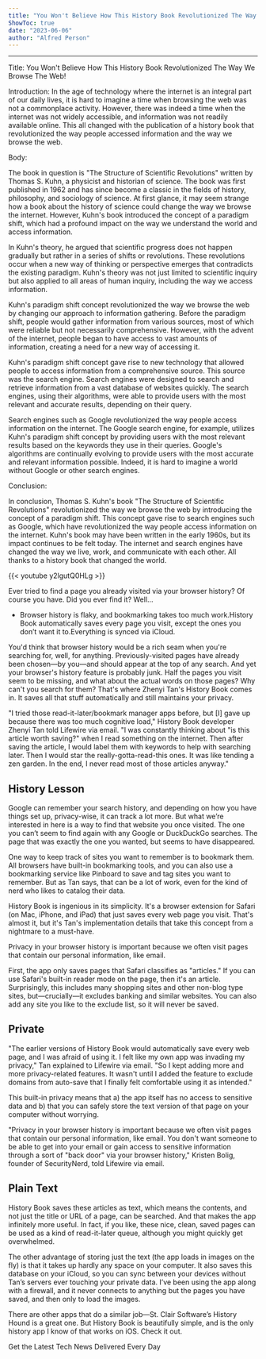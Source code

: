 ```yaml
---
title: "You Won't Believe How This History Book Revolutionized The Way We Browse The Web!"
ShowToc: true 
date: "2023-06-06"
author: "Alfred Person"
---
```

*****
Title: You Won't Believe How This History Book Revolutionized The Way We Browse The Web!

Introduction:
In the age of technology where the internet is an integral part of our daily lives, it is hard to imagine a time when browsing the web was not a commonplace activity. However, there was indeed a time when the internet was not widely accessible, and information was not readily available online. This all changed with the publication of a history book that revolutionized the way people accessed information and the way we browse the web.

Body:

The book in question is "The Structure of Scientific Revolutions" written by Thomas S. Kuhn, a physicist and historian of science. The book was first published in 1962 and has since become a classic in the fields of history, philosophy, and sociology of science. At first glance, it may seem strange how a book about the history of science could change the way we browse the internet. However, Kuhn's book introduced the concept of a paradigm shift, which had a profound impact on the way we understand the world and access information.

In Kuhn's theory, he argued that scientific progress does not happen gradually but rather in a series of shifts or revolutions. These revolutions occur when a new way of thinking or perspective emerges that contradicts the existing paradigm. Kuhn's theory was not just limited to scientific inquiry but also applied to all areas of human inquiry, including the way we access information.

Kuhn's paradigm shift concept revolutionized the way we browse the web by changing our approach to information gathering. Before the paradigm shift, people would gather information from various sources, most of which were reliable but not necessarily comprehensive. However, with the advent of the internet, people began to have access to vast amounts of information, creating a need for a new way of accessing it.

Kuhn's paradigm shift concept gave rise to new technology that allowed people to access information from a comprehensive source. This source was the search engine. Search engines were designed to search and retrieve information from a vast database of websites quickly. The search engines, using their algorithms, were able to provide users with the most relevant and accurate results, depending on their query.

Search engines such as Google revolutionized the way people access information on the internet. The Google search engine, for example, utilizes Kuhn's paradigm shift concept by providing users with the most relevant results based on the keywords they use in their queries. Google's algorithms are continually evolving to provide users with the most accurate and relevant information possible. Indeed, it is hard to imagine a world without Google or other search engines.

Conclusion:

In conclusion, Thomas S. Kuhn's book "The Structure of Scientific Revolutions" revolutionized the way we browse the web by introducing the concept of a paradigm shift. This concept gave rise to search engines such as Google, which have revolutionized the way people access information on the internet. Kuhn's book may have been written in the early 1960s, but its impact continues to be felt today. The internet and search engines have changed the way we live, work, and communicate with each other. All thanks to a history book that changed the world.

{{< youtube y2lgutQ0HLg >}} 




Ever tried to find a page you already visited via your browser history? Of course you have. Did you ever find it? Well…

 
- Browser history is flaky, and bookmarking takes too much work.History Book automatically saves every page you visit, except the ones you don’t want it to.Everything is synced via iCloud.

 

You'd think that browser history would be a rich seam when you're searching for, well, for anything. Previously-visited pages have already been chosen—by you—and should appear at the top of any search. And yet your browser's history feature is probably junk. Half the pages you visit seem to be missing, and what about the actual words on those pages? Why can't you search for them? That's where Zhenyi Tan's History Book comes in. It saves all that stuff automatically and still maintains your privacy. 

 

"I tried those read-it-later/bookmark manager apps before, but [I] gave up because there was too much cognitive load," History Book developer Zhenyi Tan told Lifewire via email. "I was constantly thinking about "is this article worth saving?" when I read something on the internet. Then after saving the article, I would label them with keywords to help with searching later. Then I would star the really-gotta-read-this ones. It was like tending a zen garden. In the end, I never read most of those articles anyway."

 
##   History Lesson  
 

Google can remember your search history, and depending on how you have things set up, privacy-wise, it can track a lot more. But what we’re interested in here is a way to find that website you once visited. The one you can’t seem to find again with any Google or DuckDuckGo searches. The page that was exactly the one you wanted, but seems to have disappeared. 

 

One way to keep track of sites you want to remember is to bookmark them. All browsers have built-in bookmarking tools, and you can also use a bookmarking service like Pinboard to save and tag sites you want to remember. But as Tan says, that can be a lot of work, even for the kind of nerd who likes to catalog their data.

 

History Book is ingenious in its simplicity. It's a browser extension for Safari (on Mac, iPhone, and iPad) that just saves every web page you visit. That's almost it, but it's Tan's implementation details that take this concept from a nightmare to a must-have. 

 
Privacy in your browser history is important because we often visit pages that contain our personal information, like email.
 

First, the app only saves pages that Safari classifies as "articles." If you can use Safari's built-in reader mode on the page, then it's an article. Surprisingly, this includes many shopping sites and other non-blog type sites, but—crucially—it excludes banking and similar websites. You can also add any site you like to the exclude list, so it will never be saved. 

 
##   Private  
 

"The earlier versions of History Book would automatically save every web page, and I was afraid of using it. I felt like my own app was invading my privacy," Tan explained to Lifewire via email. "So I kept adding more and more privacy-related features. It wasn't until I added the feature to exclude domains from auto-save that I finally felt comfortable using it as intended."

 

This built-in privacy means that a) the app itself has no access to sensitive data and b) that you can safely store the text version of that page on your computer without worrying.

 

"Privacy in your browser history is important because we often visit pages that contain our personal information, like email. You don't want someone to be able to get into your email or gain access to sensitive information through a sort of "back door" via your browser history," Kristen Bolig, founder of SecurityNerd, told Lifewire via email. 

 
##   Plain Text  
 

History Book saves these articles as text, which means the contents, and not just the title or URL of a page, can be searched. And that makes the app infinitely more useful. In fact, if you like, these nice, clean, saved pages can be used as a kind of read-it-later queue, although you might quickly get overwhelmed.

 

The other advantage of storing just the text (the app loads in images on the fly) is that it takes up hardly any space on your computer. It also saves this database on your iCloud, so you can sync between your devices without Tan’s servers ever touching your private data. I’ve been using the app along with a firewall, and it never connects to anything but the pages you have saved, and then only to load the images. 

 

There are other apps that do a similar job—St. Clair Software’s History Hound is a great one. But History Book is beautifully simple, and is the only history app I know of that works on iOS. Check it out.

 

Get the Latest Tech News Delivered Every Day




